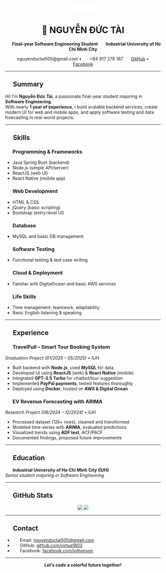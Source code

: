 <p align="center">
  <img src="assets/rainbow.svg" width="100" alt="Rainbow Icon"/>
</p>

<h1 align="center">🌈 NGUYỄN ĐỨC TÀI</h1>
<p align="center">
  <img src="assets/rainbow.svg" width="18" /> <strong>Final-year Software Engineering Student</strong>  
  <img src="assets/rainbow.svg" width="18" /> <strong>Industrial University of Ho Chi Minh City</strong>
</p>

<p align="center">
  <img src="assets/rainbow.svg" width="18" /> nguyenductai505@gmail.com • <img src="assets/rainbow.svg" width="18" /> +84 917 276 167  
  <img src="assets/rainbow.svg" width="18" /> <a href="https://github.com/virtue1803">GitHub</a> • <img src="assets/rainbow.svg" width="18" /> <a href="https://www.facebook.com/jolhonson">Facebook</a>
</p>

---

## <img src="assets/rainbow.svg" width="20" /> Summary

Hi! I’m **Nguyễn Đức Tài**, a passionate final-year student majoring in **Software Engineering**.  
With nearly **1 year of experience**, I build scalable backend services, create modern UI for web and mobile apps, and apply software testing and data forecasting in real-world projects.

---

## <img src="assets/rainbow.svg" width="20" /> Skills

### <img src="assets/rainbow.svg" width="20" /> Programming & Frameworks
- Java Spring Boot (backend)
- Node.js (simple API/server)
- ReactJS (web UI)
- React Native (mobile app)

### <img src="assets/rainbow.svg" width="20" /> Web Development
- HTML & CSS
- jQuery (basic scripting)
- Bootstrap (entry-level UI)

### <img src="assets/rainbow.svg" width="20" /> Database
- MySQL and basic DB management

### <img src="assets/rainbow.svg" width="20" /> Software Testing
- Functional testing & test case writing

### <img src="assets/rainbow.svg" width="20" /> Cloud & Deployment
- Familiar with DigitalOcean and basic AWS services

### <img src="assets/rainbow.svg" width="20" /> Life Skills
- Time management, teamwork, adaptability
- Basic English listening & speaking

---

## <img src="assets/rainbow.svg" width="20" /> Experience

### <img src="assets/rainbow.svg" width="20" /> TravelFull – Smart Tour Booking System  
<em>Graduation Project (01/2025 – 05/2025) • IUH</em>
- Built backend with **Node.js**, used **MySQL** for data
- Developed UI using **ReactJS** (web) & **React Native** (mobile)
- Integrated **GPT-3.5 Turbo** for chatbot/tour suggestion
- Implemented **PayPal payments**, tested features thoroughly
- Deployed using **Docker**, hosted on **AWS & Digital Ocean**

### <img src="assets/rainbow.svg" width="20" /> EV Revenue Forecasting with ARIMA  
<em>Research Project (08/2024 – 12/2024) • IUH</em>
- Processed dataset (12k+ rows), cleaned and transformed
- Modeled time-series with **ARIMA**, evaluated predictions
- Visualized trends using **ADF test**, ACF/PACF
- Documented findings, proposed future improvements

---

## <img src="assets/rainbow.svg" width="20" /> Education

<img src="assets/rainbow.svg" width="20" /> **Industrial University of Ho Chi Minh City (IUH)**  
*Senior student majoring in Software Engineering*

---

## <img src="assets/rainbow.svg" width="20" /> GitHub Stats

<p align="center">
  <img src="https://github-readme-stats.vercel.app/api?username=virtue1803&show_icons=true&theme=radical" height="160" />
  <img src="https://github-readme-stats.vercel.app/api/top-langs/?username=virtue1803&layout=compact&theme=radical" height="160" />
</p>

---

## <img src="assets/rainbow.svg" width="20" /> Contact

- <img src="assets/rainbow.svg" width="20" /> Email: [nguyenductai505@gmail.com](mailto:nguyenductai505@gmail.com)  
- <img src="assets/rainbow.svg" width="20" /> GitHub: [github.com/virtue1803](https://github.com/virtue1803)  
- <img src="assets/rainbow.svg" width="20" /> Facebook: [facebook.com/jolhonson](https://facebook.com/jolhonson)

---

<p align="center">
  <img src="assets/rainbow.svg" width="20" />
  <strong>Let’s code a colorful future together!</strong>
  <img src="assets/rainbow.svg" width="20" />
</p>
